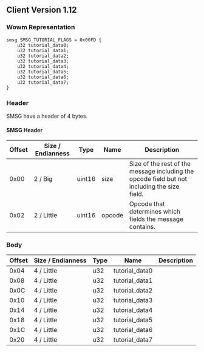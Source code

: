 ## Client Version 1.12

### Wowm Representation
```rust,ignore
smsg SMSG_TUTORIAL_FLAGS = 0x00FD {
    u32 tutorial_data0;    
    u32 tutorial_data1;    
    u32 tutorial_data2;    
    u32 tutorial_data3;    
    u32 tutorial_data4;    
    u32 tutorial_data5;    
    u32 tutorial_data6;    
    u32 tutorial_data7;    
}
```
### Header
SMSG have a header of 4 bytes.

#### SMSG Header
| Offset | Size / Endianness | Type   | Name   | Description |
| ------ | ----------------- | ------ | ------ | ----------- |
| 0x00   | 2 / Big           | uint16 | size   | Size of the rest of the message including the opcode field but not including the size field.|
| 0x02   | 2 / Little        | uint16 | opcode | Opcode that determines which fields the message contains.|
### Body
| Offset | Size / Endianness | Type | Name | Description |
| ------ | ----------------- | ---- | ---- | ----------- |
| 0x04 | 4 / Little | u32 | tutorial_data0 |  |
| 0x08 | 4 / Little | u32 | tutorial_data1 |  |
| 0x0C | 4 / Little | u32 | tutorial_data2 |  |
| 0x10 | 4 / Little | u32 | tutorial_data3 |  |
| 0x14 | 4 / Little | u32 | tutorial_data4 |  |
| 0x18 | 4 / Little | u32 | tutorial_data5 |  |
| 0x1C | 4 / Little | u32 | tutorial_data6 |  |
| 0x20 | 4 / Little | u32 | tutorial_data7 |  |

